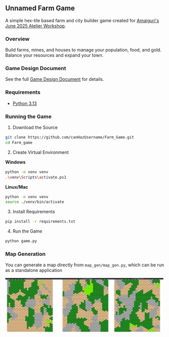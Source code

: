 ## Unnamed Farm Game

A simple hex-tile based farm and city builder game created for [Amaiguri's June 2025 Atelier Workshop](https://itch.io/jam/amaiguris-april-2024-atelier-workshop).

### Overview

Build farms, mines, and houses to manage your population, food, and gold. Balance your resources and expand your town.

### Game Design Document

See the full [Game Design Document](game_design_doc.md) for details.

### Requirements

- [Python 3.13](https://www.python.org/downloads/release/python-3130/)

### Running the Game

1. Download the Source

```bash
git clone https://github.com/canHazUsername/Farm_Game.git
cd Farm_game
```

2. Create Virtual Environment

**Windows**

```bash
python -m venv venv
.\venv\Scripts\activate.ps1
```

**Linux/Mac**

```bash
python -m venv venv
source ./venv/bin/activate
```

3. Install Requirements

```bash
pip install -r requirements.txt
```

4. Run the Game

```bash
python game.py
```

### Map Generation

You can generate a map directly from `map_gen/map_gen.py`, which can be run as a standalone application

![3-Terrain Screenshot](./assets/readme/terrain_screenshot.png)
